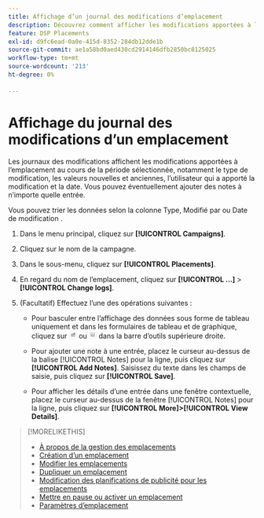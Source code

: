 ```yaml
---
title: Affichage d’un journal des modifications d’emplacement
description: Découvrez comment afficher les modifications apportées à l’emplacement.
feature: DSP Placements
exl-id: d9fc6ead-0a0e-415d-8352-284db12dde1b
source-git-commit: ae1a58bd0aed430cd2914146dfb2850bc8125025
workflow-type: tm+mt
source-wordcount: '213'
ht-degree: 0%

---
```


# Affichage du journal des modifications d’un emplacement

Les journaux des modifications affichent les modifications apportées à l’emplacement au cours de la période sélectionnée, notamment le type de modification, les valeurs nouvelles et anciennes, l’utilisateur qui a apporté la modification et la date. Vous pouvez éventuellement ajouter des notes à n’importe quelle entrée.

Vous pouvez trier les données selon la colonne Type, Modifié par ou Date de modification .

1. Dans le menu principal, cliquez sur **[!UICONTROL Campaigns]**.

1. Cliquez sur le nom de la campagne.

1. Dans le sous-menu, cliquez sur **[!UICONTROL Placements]**.

1. En regard du nom de l’emplacement, cliquez sur  **[!UICONTROL ...]** > **[!UICONTROL Change logs]**.

1. (Facultatif) Effectuez l’une des opérations suivantes :

   * Pour basculer entre l’affichage des données sous forme de tableau uniquement et dans les formulaires de tableau et de graphique, cliquez sur ![Vue Tableau et graphique](/help/dsp/assets/table-plus-chart-view.png "Vue Tableau et graphique") ou ![Vue Tableau](/help/dsp/assets/table-view.png "Vue Tableau") dans la barre d’outils supérieure droite.

   * Pour ajouter une note à une entrée, placez le curseur au-dessus de la balise [!UICONTROL Notes] pour la ligne, puis cliquez sur **[!UICONTROL Add Notes]**. Saisissez du texte dans les champs de saisie, puis cliquez sur **[!UICONTROL Save]**.

   * Pour afficher les détails d’une entrée dans une fenêtre contextuelle, placez le curseur au-dessus de la fenêtre [!UICONTROL Notes] pour la ligne, puis cliquez sur **[!UICONTROL More]>[!UICONTROL View Details]**.


>[!MORELIKETHIS]
>
>* [À propos de la gestion des emplacements](placement-about.md)
>* [Création d’un emplacement](placement-create.md)
>* [Modifier les emplacements](placement-edit.md)
>* [Dupliquer un emplacement](placement-duplicate.md)
>* [Modification des planifications de publicité pour les emplacements](placement-edit-ad-schedule.md)
>* [Mettre en pause ou activer un emplacement](placement-pause-activate.md)
>* [Paramètres d’emplacement](placement-settings.md)

